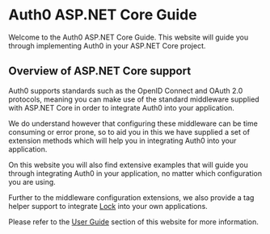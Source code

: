 
# Auth0 ASP.NET Core Guide

Welcome to the Auth0 ASP.NET Core Guide. This website will guide you through implementing Auth0 in your ASP.NET Core project.

## Overview of ASP.NET Core support

Auth0 supports standards such as the OpenID Connect and OAuth 2.0 protocols, meaning you can make use of the standard middleware supplied with ASP.NET Core in order to integrate Auth0 into your application. 

We do understand however that configuring these middleware can be time consuming or error prone, so to aid you in this we have supplied a set of extension methods which will help you in integrating Auth0 into your application.

On this website you will also find extensive examples that will guide you through integrating Auth0 in your application, no matter which configuration you are using.

Further to the middleware configuration extensions, we also provide a tag helper support to integrate [Lock](https://auth0.com/docs/libraries/lock) into your own applications.

Please refer to the [User Guide](xref:Guide) section of this website for more information.
